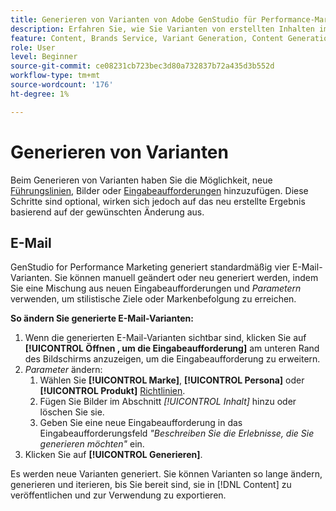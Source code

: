 ```yaml
---
title: Generieren von Varianten von Adobe GenStudio für Performance-Marketing-Inhalte
description: Erfahren Sie, wie Sie Varianten von erstellten Inhalten im Adobe GenStudio für Performance Marketing generieren.
feature: Content, Brands Service, Variant Generation, Content Generation
role: User
level: Beginner
source-git-commit: ce08231cb723bec3d80a732837b72a435d3b552d
workflow-type: tm+mt
source-wordcount: '176'
ht-degree: 1%

---
```



# Generieren von Varianten

Beim Generieren von Varianten haben Sie die Möglichkeit, neue [Führungslinien](/help/user-guide/guidelines/overview.md), Bilder oder [Eingabeaufforderungen](/help/user-guide/effective-prompts.md) hinzuzufügen. Diese Schritte sind optional, wirken sich jedoch auf das neu erstellte Ergebnis basierend auf der gewünschten Änderung aus.

## E-Mail

GenStudio for Performance Marketing generiert standardmäßig vier E-Mail-Varianten. Sie können manuell geändert oder neu generiert werden, indem Sie eine Mischung aus neuen Eingabeaufforderungen und _Parametern_ verwenden, um stilistische Ziele oder Markenbefolgung zu erreichen.

**So ändern Sie generierte E-Mail-Varianten:**

1. Wenn die generierten E-Mail-Varianten sichtbar sind, klicken Sie auf **[!UICONTROL Öffnen , um die Eingabeaufforderung]** am unteren Rand des Bildschirms anzuzeigen, um die Eingabeaufforderung zu erweitern.
1. _Parameter_ ändern:
   1. Wählen Sie **[!UICONTROL Marke]**, **[!UICONTROL Persona]** oder **[!UICONTROL Produkt]** [Richtlinien](/help/user-guide/guidelines/overview.md).
   1. Fügen Sie Bilder im Abschnitt _[!UICONTROL Inhalt]_ hinzu oder löschen Sie sie.
   1. Geben Sie eine neue Eingabeaufforderung in das Eingabeaufforderungsfeld _&quot;Beschreiben Sie die Erlebnisse, die Sie generieren möchten&quot;_ ein.
1. Klicken Sie auf **[!UICONTROL Generieren]**.

Es werden neue Varianten generiert. Sie können Varianten so lange ändern, generieren und iterieren, bis Sie bereit sind, sie in [!DNL Content] zu veröffentlichen und zur Verwendung zu exportieren.
